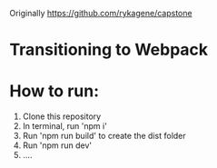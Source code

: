 Originally https://github.com/rykagene/capstone

# Transitioning to Webpack

# How to run:
1. Clone this repository
2. In terminal, run 'npm i'
3. Run 'npm run build' to create the dist folder
4. Run 'npm run dev'
5. ....
